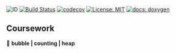![ID](https://img.shields.io/badge/Кошкина-Ульяна-b657b6.svg) [![Build Status](https://travis-ci.org/uliana99/coursework_sorts.svg?branch=master)](https://travis-ci.org/uliana99/coursework_sorts) [![codecov](https://codecov.io/gh/uliana99/coursework_sorts/branch/master/graph/badge.svg)](https://codecov.io/gh/uliana99/coursework_sorts) [![License: MIT](https://img.shields.io/badge/License-MIT-F08080.svg)](/LICENSE) [![docs: doxygen](https://img.shields.io/badge/doxygen-github.io-87CEFA.svg)](https://uliana99.github.io/coursework_sorts/files.html)

## Coursework 
🚀 **bubble | counting | heap**
